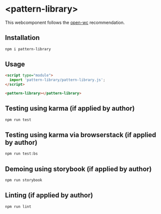 # \<pattern-library>

This webcomponent follows the [open-wc](https://github.com/open-wc/open-wc) recommendation.

## Installation
```bash
npm i pattern-library
```

## Usage
```html
<script type="module">
  import 'pattern-library/pattern-library.js';
</script>

<pattern-library></pattern-library>
```

## Testing using karma (if applied by author)
```bash
npm run test
```

## Testing using karma via browserstack (if applied by author)
```bash
npm run test:bs
```

## Demoing using storybook (if applied by author)
```bash
npm run storybook
```

## Linting (if applied by author)
```bash
npm run lint
```
